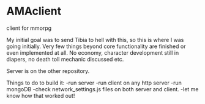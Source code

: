 # AMAclient
client for mmorpg

My initial goal was to send Tibia to hell with this, so this is where I was going initially.
Very few things beyond core functionality are finished or even implemented at all.
No economy, character development still in diapers, no death toll mechanic discussed etc.

Server is on the other repository.

Things to do to build it:
-run server
-run client on any http server
-run mongoDB
-check network_settings.js files on both server and client.
-let me know how that worked out!
